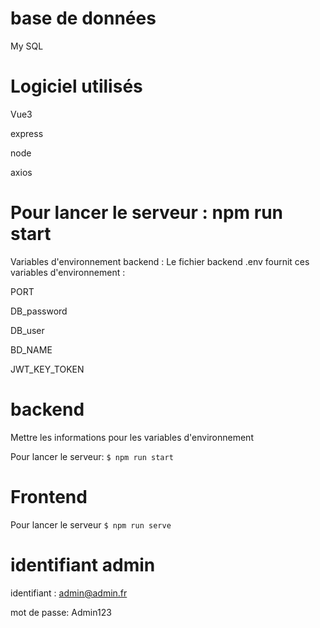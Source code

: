 # base de données

My SQL

# Logiciel utilisés

Vue3

express

node

axios

# Pour lancer le serveur : npm run start
Variables d'environnement backend : Le fichier backend .env fournit ces variables d'environnement :

PORT

DB_password

DB_user

BD_NAME

JWT_KEY_TOKEN

# backend
Mettre les informations pour les variables d'environnement 

Pour lancer le serveur:  `$ npm run start`

# Frontend

Pour lancer le serveur `$ npm run serve`

# identifiant admin 

identifiant : admin@admin.fr

mot de passe: Admin123
